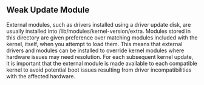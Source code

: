 ## Weak Update Module ## 

External modules, such as drivers installed using a driver update disk, are usually installed into /lib/modules/kernel-version/extra. Modules stored in this directory are given preference over matching modules included with the kernel, itself, when you attempt to load them. This means that external drivers and modules can be installed to override kernel modules where hardware issues may need resolution. For each subsequent kernel update, it is important that the external module is made available to each compatible kernel to avoid potential boot issues resulting from driver incompatibilities with the affected hardware.
